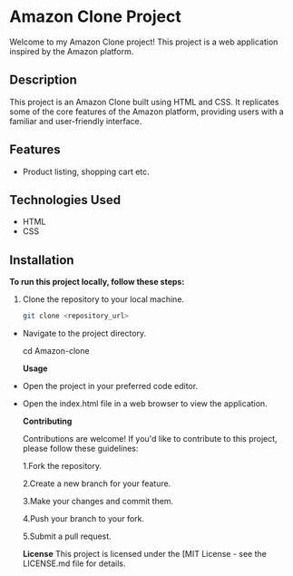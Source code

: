 # Amazon Clone Project

Welcome to my Amazon Clone project! This project is a web application inspired by the Amazon platform.

## Description

This project is an Amazon Clone built using HTML and CSS. It replicates some of the core features of the Amazon platform, providing users with a familiar and user-friendly interface.

## Features

-  Product listing, shopping cart etc.

## Technologies Used

- HTML
- CSS

## Installation

**To run this project locally, follow these steps:**

1. Clone the repository to your local machine.
   ```bash
   git clone <repository_url>
- Navigate to the project directory.
  
   cd Amazon-clone
  
  **Usage**
  
- Open the project in your preferred code editor.
- Open the index.html file in a web browser to view the application.
 
   **Contributing**
  
   Contributions are welcome! If you'd like to contribute to this project, please follow these guidelines:
  
   1.Fork the repository.
  
   2.Create a new branch for your feature.
  
   3.Make your changes and commit them.
  
   4.Push your branch to your fork.
  
   5.Submit a pull request.
   
   **License**
   This project is licensed under the [MIT License - see the LICENSE.md file for details.
